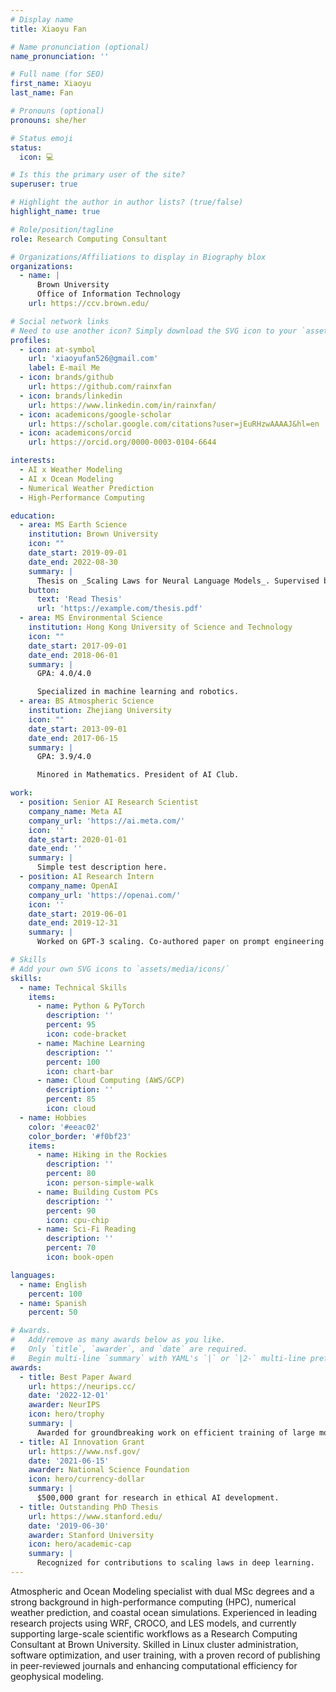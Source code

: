 ```yaml
---
# Display name
title: Xiaoyu Fan

# Name pronunciation (optional)
name_pronunciation: ''

# Full name (for SEO)
first_name: Xiaoyu
last_name: Fan

# Pronouns (optional)
pronouns: she/her

# Status emoji
status:
  icon: 💻

# Is this the primary user of the site?
superuser: true

# Highlight the author in author lists? (true/false)
highlight_name: true

# Role/position/tagline
role: Research Computing Consultant

# Organizations/Affiliations to display in Biography blox
organizations:
  - name: |
      Brown University  
      Office of Information Technology
    url: https://ccv.brown.edu/

# Social network links
# Need to use another icon? Simply download the SVG icon to your `assets/media/icons/` folder.
profiles:
  - icon: at-symbol
    url: 'xiaoyufan526@gmail.com'
    label: E-mail Me
  - icon: brands/github
    url: https://github.com/rainxfan
  - icon: brands/linkedin
    url: https://www.linkedin.com/in/rainxfan/
  - icon: academicons/google-scholar
    url: https://scholar.google.com/citations?user=jEuRHzwAAAAJ&hl=en
  - icon: academicons/orcid
    url: https://orcid.org/0000-0003-0104-6644

interests:
  - AI x Weather Modeling
  - AI x Ocean Modeling
  - Numerical Weather Prediction
  - High-Performance Computing

education:
  - area: MS Earth Science
    institution: Brown University
    icon: ""
    date_start: 2019-09-01
    date_end: 2022-08-30
    summary: |
      Thesis on _Scaling Laws for Neural Language Models_. Supervised by Prof. Andrew Ng. Published 5 papers in NeurIPS and ICML, with 2 best paper awards.
    button:
      text: 'Read Thesis'
      url: 'https://example.com/thesis.pdf'
  - area: MS Environmental Science
    institution: Hong Kong University of Science and Technology
    icon: ""
    date_start: 2017-09-01
    date_end: 2018-06-01
    summary: |
      GPA: 4.0/4.0

      Specialized in machine learning and robotics.
  - area: BS Atmospheric Science
    institution: Zhejiang University
    icon: ""
    date_start: 2013-09-01
    date_end: 2017-06-15
    summary: |
      GPA: 3.9/4.0

      Minored in Mathematics. President of AI Club.

work:
  - position: Senior AI Research Scientist
    company_name: Meta AI
    company_url: 'https://ai.meta.com/'
    icon: ''
    date_start: 2020-01-01
    date_end: ''
    summary: |
      Simple test description here.
  - position: AI Research Intern
    company_name: OpenAI
    company_url: 'https://openai.com/'
    icon: ''
    date_start: 2019-06-01
    date_end: 2019-12-31
    summary: |
      Worked on GPT-3 scaling. Co-authored paper on prompt engineering.

# Skills
# Add your own SVG icons to `assets/media/icons/`
skills:
  - name: Technical Skills
    items:
      - name: Python & PyTorch
        description: ''
        percent: 95
        icon: code-bracket
      - name: Machine Learning
        description: ''
        percent: 100
        icon: chart-bar
      - name: Cloud Computing (AWS/GCP)
        description: ''
        percent: 85
        icon: cloud
  - name: Hobbies
    color: '#eeac02'
    color_border: '#f0bf23'
    items:
      - name: Hiking in the Rockies
        description: ''
        percent: 80
        icon: person-simple-walk
      - name: Building Custom PCs
        description: ''
        percent: 90
        icon: cpu-chip
      - name: Sci-Fi Reading
        description: ''
        percent: 70
        icon: book-open

languages:
  - name: English
    percent: 100
  - name: Spanish
    percent: 50

# Awards.
#   Add/remove as many awards below as you like.
#   Only `title`, `awarder`, and `date` are required.
#   Begin multi-line `summary` with YAML's `|` or `|2-` multi-line prefix and indent 2 spaces below.
awards:
  - title: Best Paper Award
    url: https://neurips.cc/
    date: '2022-12-01'
    awarder: NeurIPS
    icon: hero/trophy
    summary: |
      Awarded for groundbreaking work on efficient training of large models.
  - title: AI Innovation Grant
    url: https://www.nsf.gov/
    date: '2021-06-15'
    awarder: National Science Foundation
    icon: hero/currency-dollar
    summary: |
      $500,000 grant for research in ethical AI development.
  - title: Outstanding PhD Thesis
    url: https://www.stanford.edu/
    date: '2019-06-30'
    awarder: Stanford University
    icon: hero/academic-cap
    summary: |
      Recognized for contributions to scaling laws in deep learning.
---
```


Atmospheric and Ocean Modeling specialist with dual MSc degrees and a strong background in high-performance computing (HPC), numerical weather prediction, and coastal ocean simulations. Experienced in leading research projects using WRF, CROCO, and LES models, and currently supporting large-scale scientific workflows as a Research Computing Consultant at Brown University. Skilled in Linux cluster administration, software optimization, and user training, with a proven record of publishing in peer-reviewed journals and enhancing computational efficiency for geophysical modeling.
